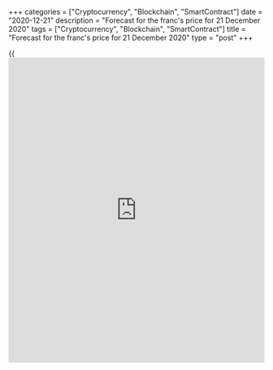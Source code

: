 +++
categories = ["Cryptocurrency", "Blockchain", "SmartContract"]
date = "2020-12-21"
description = "Forecast for the franc's price for 21 December 2020"
tags = ["Cryptocurrency", "Blockchain", "SmartContract"]
title = "Forecast for the franc's price for 21 December 2020"
type = "post"
+++

{{<iframe id="large-banner" src="https://www.bounty.group/#slide=1.0" width="100%" height="600" scrolling="no" style="border: 0px solid rgb(216, 221, 230); border-radius: 3px;">}}

2020-12-21

2020-12-21

Franc is accused of manipulations. Forecast as of 21.12.2020Dmitri
Demidenko

Washington threatens Bern with import taxes but the proud small European
country won’t kneel. The SNB continues to stick to its guns. How will
the conflict with the States affect the [USDCHF][1] and the [EURCHF][2]?
Let's discuss and make a trading plan.

## Fundamental forecast for franc for one year

And after us the deluge! Living out the final days of his presidency,
Donald Trump is making every effort to put a spoke in his successor's
wheel. The U.S. Treasury Department refused to support emergency loan
programs. The White House insists that Chinese companies should be
delisted from U.S. stock exchanges and forbids [investor](https://www.fintechee.com/tutorial-for-forex-trading/investor-mode/)s to put money in
some of the Chinese stocks. Finally, Steven Mnuchin labels Switzerland
and Vietnam currency manipulators, and his team threatens to impose
measures, from limits on buying volumes to import tariffs. However, the
small European country isn't going to kneel.

The U.S. Treasury says Switzerland's and Vietnam's currency
interventions were partly aimed at correcting payment balance, which is
one of the criteria for giving them the "currency manipulator" label.
The other two criteria include the volume of U.S. foreign trade positive
balance and the current trade/GDP ratio. In 2019, the USA applied that
label to China and then removed it after Beijing and Washington made a
Phase 1 trade deal.

Bern isn't afraid and doesn't plan to give up verbal and currency
interventions, saying that those measures and negative rates are the
best monetary [policy](https://www.fintechee.com/policy/) for the extremely small Swiss bond market and the
only way to improve financial conditions and fight deflation. The SNB
forecasts that consumer prices will be fluctuating near zero in the next
two years.

### Inflation in Switzerland

###

 _Source: Bloomberg._

The USA is formally right: based on the three criteria, Switzerland can
be labeled a currency manipulator. However, they could make allowances
for the SNB as it has to work under challenging conditions. The global
economy's recession and Brexit provoke uncertainty, which increases
demand for safe-haven assets. It's not surprising that the SNB's
interventions into Forex reached the highest annual levels since 2012 in
the first half of 2020 alone.

### SNB's currency interventions

###

 _Source: Bloomberg._

### Trading plan for [EURCHF][2] and [USDCHF][1] for one year

The situation will change radically in 2020, and Joe Biden will most
likely have to remove Switzerland's currency manipulator label. A
victory over COVID-19, fast recovery of the global economy, and a
successful resolution to Brexit will drop demand for safe-haven assets
and negatively affect the franc. Bloomberg's consensus forecast for the
[EURCHF][2] for the end of the next year is 1.11. I agree with them,
expecting that the pair will rise even higher, up to 1.13, in 2021. My
advice is to buy the pair.

As for the [USDCHF][1], I don't think that the [S&P 500][3] rally, which
is the main factor in the pair's moves at the moment, will be as fast in
2021 as in March-December. So, the dollar's downside potential will be
most likely limited by the level of 0.85 francs.







## Price chart of USDCHF in real time mode

The content of this article reflects the author’s opinion and does not
necessarily reflect the official position of LiteForex. The material
published on this page is provided for informational purposes only and
should not be considered as the provision of investment advice for the
purposes of Directive 2004/39/EC.

Rate this article:

{{value}}

( {{count}} {{title}} )

   1. my.liteforex.com/trading/chart?symbol=USDCHF&returnUrl=true
   2. my.liteforex.com/trading/chart?symbol=EURCHF&returnUrl=true
   3. my.liteforex.com/trading/chart?symbol=SPX&returnUrl=true